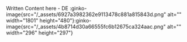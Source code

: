 Written Content here - DE
:ginko-image{src="/_assets/6927a3982362e9113478c881a815843d.png" alt="" width="1801" height="480"}:ginko-image{src="/_assets/4b8714d30a66555fc6b12675ca324aac.png" alt="" width="296" height="297"}